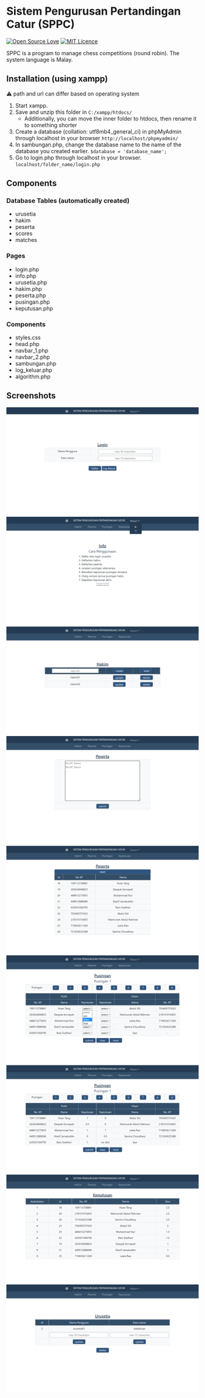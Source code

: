 # Sistem Pengurusan Pertandingan Catur (SPPC)
 [![Open Source Love](https://firstcontributions.github.io/open-source-badges/badges/open-source-v1/open-source.svg)](https://github.com/firstcontributions/open-source-badges) [![MIT Licence](https://badges.frapsoft.com/os/mit/mit.svg?v=103)](https://opensource.org/licenses/mit-license.php)

SPPC is a program to manage chess competitions (round robin). The system language is Malay.

## Installation (using xampp)
⚠️ path and url can differ based on operating system

1. Start xampp.
2. Save and unzip this folder in ```C:/xampp/htdocs/``` 
    - Additionally, you can move the inner folder to htdocs, then rename it to something shorter
3. Create a database (collation: utf8mb4_general_ci) in phpMyAdmin through localhost in your browser ```http://localhost/phpmyadmin/```
4. In sambungan.php, change the database name to the name of the database you created earlier. ```$database = 'database_name';```
5. Go to login.php through localhost in your browser. ```localhost/folder_name/login.php```

## Components
### Database Tables (automatically created)
- urusetia
- hakim
- peserta
- scores
- matches

### Pages
- login.php
- info.php
- urusetia.php
- hakim.php
- peserta.php
- pusingan.php
- keputusan.php

### Components
- styles.css
- head.php
- navbar_1.php
- navbar_2.php
- sambungan.php
- log_keluar.php
- algorithm.php

## Screenshots
![login](screenshots/login.png)
![info](screenshots/info.png)
![hakim](screenshots/hakim.png)
![peserta_sebelum](screenshots/peserta_sebelum.png)
![peserta_selepas](screenshots/peserta_selepas.png)
![pusingan_sebelum](screenshots/pusingan_sebelum.png)
![pusingan_selepas](screenshots/pusingan_selepas.png)
![keputusan](screenshots/keputusan.png)
![urusetia](screenshots/urusetia.png)
